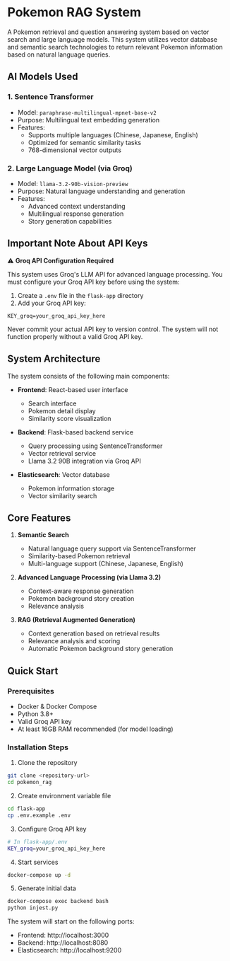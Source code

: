 # Pokemon RAG System

A Pokemon retrieval and question answering system based on vector search and large language models. This system utilizes vector database and semantic search technologies to return relevant Pokemon information based on natural language queries.

## AI Models Used

### 1. Sentence Transformer
- Model: `paraphrase-multilingual-mpnet-base-v2`
- Purpose: Multilingual text embedding generation
- Features:
  - Supports multiple languages (Chinese, Japanese, English)
  - Optimized for semantic similarity tasks
  - 768-dimensional vector outputs

### 2. Large Language Model (via Groq)
- Model: `llama-3.2-90b-vision-preview`
- Purpose: Natural language understanding and generation
- Features:
  - Advanced context understanding
  - Multilingual response generation
  - Story generation capabilities

## Important Note About API Keys

⚠️ **Groq API Configuration Required**

This system uses Groq's LLM API for advanced language processing. You must configure your Groq API key before using the system:

1. Create a `.env` file in the `flask-app` directory
2. Add your Groq API key:
```
KEY_groq=your_groq_api_key_here
```

Never commit your actual API key to version control. The system will not function properly without a valid Groq API key.

## System Architecture

The system consists of the following main components:

- **Frontend**: React-based user interface
  - Search interface
  - Pokemon detail display
  - Similarity score visualization

- **Backend**: Flask-based backend service
  - Query processing using SentenceTransformer
  - Vector retrieval service
  - Llama 3.2 90B integration via Groq API
  
- **Elasticsearch**: Vector database
  - Pokemon information storage
  - Vector similarity search

## Core Features

1. **Semantic Search**
   - Natural language query support via SentenceTransformer
   - Similarity-based Pokemon retrieval
   - Multi-language support (Chinese, Japanese, English)

2. **Advanced Language Processing (via Llama 3.2)**
   - Context-aware response generation
   - Pokemon background story creation
   - Relevance analysis

3. **RAG (Retrieval Augmented Generation)**
   - Context generation based on retrieval results
   - Relevance analysis and scoring
   - Automatic Pokemon background story generation

## Quick Start

### Prerequisites

- Docker & Docker Compose
- Python 3.8+
- Valid Groq API key
- At least 16GB RAM recommended (for model loading)

### Installation Steps

1. Clone the repository
```bash
git clone <repository-url>
cd pokemon_rag
```

2. Create environment variable file
```bash
cd flask-app
cp .env.example .env
```

3. Configure Groq API key
```bash
# In flask-app/.env
KEY_groq=your_groq_api_key_here
```

4. Start services
```bash
docker-compose up -d
```

5. Generate initial data
```bash
docker-compose exec backend bash
python injest.py
```


The system will start on the following ports:
- Frontend: http://localhost:3000
- Backend: http://localhost:8080
- Elasticsearch: http://localhost:9200


